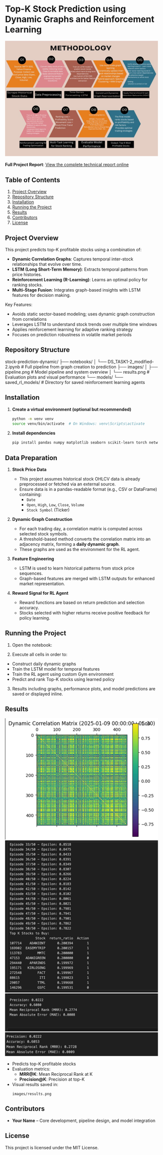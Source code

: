 # Top-K Stock Prediction using Dynamic Graphs and Reinforcement Learning

![Project Pipeline](images/pipeline.jpg)

**Full Project Report**: [View the complete technical report online](https://www.overleaf.com/read/tqyczgjmryws#1c0876)

## Table of Contents
1. [Project Overview](#project-overview)
2. [Repository Structure](#repository-structure)
3. [Installation](#installation)
4. [Running the Project](#running-the-project)
5. [Results](#results)
6. [Contributors](#contributors)
7. [License](#license)

## Project Overview
This project predicts top-K profitable stocks using a combination of:
- **Dynamic Correlation Graphs**: Captures temporal inter-stock relationships that evolve over time.
- **LSTM (Long Short-Term Memory)**: Extracts temporal patterns from price histories.
- **Reinforcement Learning (R-Learning)**: Learns an optimal policy for ranking stocks.
- **Multi-Stage Fusion**: Integrates graph-based insights with LSTM features for decision making.

Key Features:
- Avoids static sector-based modeling; uses dynamic graph construction from correlations
- Leverages LSTM to understand stock trends over multiple time windows
- Applies reinforcement learning for adaptive ranking strategy
- Focuses on prediction robustness in volatile market periods

## Repository Structure
stock-prediction-dynamic/
├── notebooks/
│   └── DS_TASK1-2_modified-2.ipynb       # Full pipeline from graph creation to prediction
├── images/
│   ├── pipeline.png                      # Model pipeline and system overview
│   └── results.png                       # Evaluation plots and visual performance
└── models/
    └── saved_rl_models/                 # Directory for saved reinforcement learning agents


## Installation

1. **Create a virtual environment (optional but recommended)**
   ```bash
   python -m venv venv
   source venv/bin/activate  # On Windows: venv\Scripts\activate
2. **Install dependencies**
   ```bash
   pip install pandas numpy matplotlib seaborn scikit-learn torch networkx
   ```
## Data Preparation

1. **Stock Price Data**
   - This project assumes historical stock OHLCV data is already preprocessed or fetched via an external source.
   - Ensure data is in a pandas-readable format (e.g., CSV or DataFrame) containing:
     - `Date`
     - `Open`, `High`, `Low`, `Close`, `Volume`
     - `Stock Symbol` (Ticker)

2. **Dynamic Graph Construction**
   - For each trading day, a correlation matrix is computed across selected stock symbols.
   - A threshold-based method converts the correlation matrix into an adjacency matrix, forming a **daily dynamic graph**.
   - These graphs are used as the environment for the RL agent.

3. **Feature Engineering**
   - LSTM is used to learn historical patterns from stock price sequences.
   - Graph-based features are merged with LSTM outputs for enhanced market representation.

4. **Reward Signal for RL Agent**
   - Reward functions are based on return prediction and selection accuracy.
   - Stocks selected with higher returns receive positive feedback for policy learning.

## Running the Project

1. Open the notebook:

2. Execute all cells in order to:
- Construct daily dynamic graphs
- Train the LSTM model for temporal features
- Train the RL agent using custom Gym environment
- Predict and rank Top-K stocks using learned policy

3. Results including graphs, performance plots, and model predictions are saved or displayed inline.

## Results

![Results Visualization](images/result1.jpg)
![Results Visualization](images/result2.jpg)
![Results Visualization](images/result3.jpg)
![Results Visualization](images/result4.jpg)

- Predicts top-K profitable stocks
- Evaluation metrics:
  - **MRR@K**: Mean Reciprocal Rank at K
  - **Precision@K**: Precision at top-K
- Visual results saved in:
  ```
  images/results.png
  ```

## Contributors

- **Your Name** – Core development, pipeline design, and model integration

## License

This project is licensed under the MIT License.
